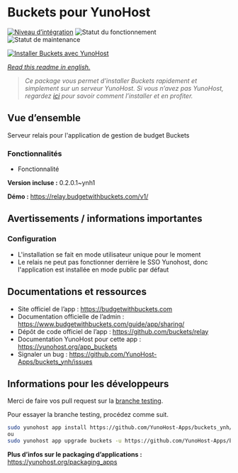 <!--
N.B.: This README was automatically generated by https://github.com/YunoHost/apps/tree/master/tools/README-generator
It shall NOT be edited by hand.
-->

# Buckets pour YunoHost

[![Niveau d’intégration](https://dash.yunohost.org/integration/buckets.svg)](https://dash.yunohost.org/appci/app/buckets) ![Statut du fonctionnement](https://ci-apps.yunohost.org/ci/badges/buckets.status.svg) ![Statut de maintenance](https://ci-apps.yunohost.org/ci/badges/buckets.maintain.svg)

[![Installer Buckets avec YunoHost](https://install-app.yunohost.org/install-with-yunohost.svg)](https://install-app.yunohost.org/?app=buckets)

*[Read this readme in english.](./README.md)*

> *Ce package vous permet d’installer Buckets rapidement et simplement sur un serveur YunoHost.
Si vous n’avez pas YunoHost, regardez [ici](https://yunohost.org/#/install) pour savoir comment l’installer et en profiter.*

## Vue d’ensemble

Serveur relais pour l'application de gestion de budget Buckets

### Fonctionnalités

- Fonctionnalité

**Version incluse :** 0.2.0.1~ynh1

**Démo :** https://relay.budgetwithbuckets.com/v1/
## Avertissements / informations importantes

### Configuration

* L'installation se fait en mode utilisateur unique pour le moment
* Le relais ne peut pas fonctionner derrière le SSO Yunohost, donc l'application est installée en mode public par défaut
## Documentations et ressources

* Site officiel de l’app : <https://budgetwithbuckets.com>
* Documentation officielle de l’admin : <https://www.budgetwithbuckets.com/guide/app/sharing/>
* Dépôt de code officiel de l’app : <https://github.com/buckets/relay>
* Documentation YunoHost pour cette app : <https://yunohost.org/app_buckets>
* Signaler un bug : <https://github.com/YunoHost-Apps/buckets_ynh/issues>

## Informations pour les développeurs

Merci de faire vos pull request sur la [branche testing](https://github.com/YunoHost-Apps/buckets_ynh/tree/testing).

Pour essayer la branche testing, procédez comme suit.

``` bash
sudo yunohost app install https://github.com/YunoHost-Apps/buckets_ynh/tree/testing --debug
ou
sudo yunohost app upgrade buckets -u https://github.com/YunoHost-Apps/buckets_ynh/tree/testing --debug
```

**Plus d’infos sur le packaging d’applications :** <https://yunohost.org/packaging_apps>